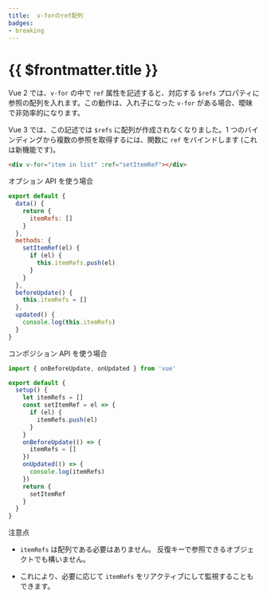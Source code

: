 ```yaml
---
title:  v-forのref配列
badges:
- breaking
---
```


# {{ $frontmatter.title }} <MigrationBadges :badges="$frontmatter.badges" />

Vue 2 では、`v-for` の中で `ref` 属性を記述すると、対応する `$refs` プロパティに参照の配列を入れます。この動作は、入れ子になった `v-for` がある場合、曖昧で非効率的になります。

Vue 3 では、この記述では `$refs` に配列が作成されなくなりました。1 つのバインディングから複数の参照を取得するには、関数に `ref` をバインドします (これは新機能です)。

```html
<div v-for="item in list" :ref="setItemRef"></div>
```

オプション API を使う場合

```js
export default {
  data() {
    return {
      itemRefs: []
    }
  },
  methods: {
    setItemRef(el) {
      if (el) {
        this.itemRefs.push(el)
      }
    }
  },
  beforeUpdate() {
    this.itemRefs = []
  },
  updated() {
    console.log(this.itemRefs)
  }
}
```

コンポジション API を使う場合

```js
import { onBeforeUpdate, onUpdated } from 'vue'

export default {
  setup() {
    let itemRefs = []
    const setItemRef = el => {
      if (el) {
        itemRefs.push(el)
      }
    }
    onBeforeUpdate(() => {
      itemRefs = []
    })
    onUpdated(() => {
      console.log(itemRefs)
    })
    return {
      setItemRef
    }
  }
}
```

注意点

- `itemRefs` は配列である必要はありません。 反復キーで参照できるオブジェクトでも構いません。

- これにより、必要に応じて `itemRefs` をリアクティブにして監視することもできます。
